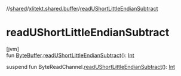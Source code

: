//[shared](../../index.md)/[xlitekt.shared.buffer](index.md)/[readUShortLittleEndianSubtract](read-u-short-little-endian-subtract.md)

# readUShortLittleEndianSubtract

[jvm]\
fun [ByteBuffer](https://docs.oracle.com/javase/8/docs/api/java/nio/ByteBuffer.html).[readUShortLittleEndianSubtract](read-u-short-little-endian-subtract.md)(): [Int](https://kotlinlang.org/api/latest/jvm/stdlib/kotlin/-int/index.html)

suspend fun ByteReadChannel.[readUShortLittleEndianSubtract](read-u-short-little-endian-subtract.md)(): [Int](https://kotlinlang.org/api/latest/jvm/stdlib/kotlin/-int/index.html)
